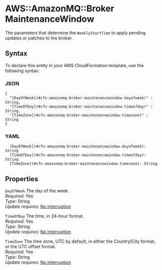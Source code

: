 # AWS::AmazonMQ::Broker MaintenanceWindow<a name="aws-properties-amazonmq-broker-maintenancewindow"></a>

The parameters that determine the `WeeklyStartTime` to apply pending updates or patches to the broker\.

## Syntax<a name="aws-properties-amazonmq-broker-maintenancewindow-syntax"></a>

To declare this entity in your AWS CloudFormation template, use the following syntax:

### JSON<a name="aws-properties-amazonmq-broker-maintenancewindow-syntax.json"></a>

```
{
  "[DayOfWeek](#cfn-amazonmq-broker-maintenancewindow-dayofweek)" : String,
  "[TimeOfDay](#cfn-amazonmq-broker-maintenancewindow-timeofday)" : String,
  "[TimeZone](#cfn-amazonmq-broker-maintenancewindow-timezone)" : String
}
```

### YAML<a name="aws-properties-amazonmq-broker-maintenancewindow-syntax.yaml"></a>

```
  [DayOfWeek](#cfn-amazonmq-broker-maintenancewindow-dayofweek): String
  [TimeOfDay](#cfn-amazonmq-broker-maintenancewindow-timeofday): String
  [TimeZone](#cfn-amazonmq-broker-maintenancewindow-timezone): String
```

## Properties<a name="aws-properties-amazonmq-broker-maintenancewindow-properties"></a>

`DayOfWeek`  <a name="cfn-amazonmq-broker-maintenancewindow-dayofweek"></a>
The day of the week\.  
*Required*: Yes  
*Type*: String  
*Update requires*: [No interruption](https://docs.aws.amazon.com/AWSCloudFormation/latest/UserGuide/using-cfn-updating-stacks-update-behaviors.html#update-no-interrupt)

`TimeOfDay`  <a name="cfn-amazonmq-broker-maintenancewindow-timeofday"></a>
The time, in 24\-hour format\.  
*Required*: Yes  
*Type*: String  
*Update requires*: [No interruption](https://docs.aws.amazon.com/AWSCloudFormation/latest/UserGuide/using-cfn-updating-stacks-update-behaviors.html#update-no-interrupt)

`TimeZone`  <a name="cfn-amazonmq-broker-maintenancewindow-timezone"></a>
The time zone, UTC by default, in either the Country/City format, or the UTC offset format\.  
*Required*: Yes  
*Type*: String  
*Update requires*: [No interruption](https://docs.aws.amazon.com/AWSCloudFormation/latest/UserGuide/using-cfn-updating-stacks-update-behaviors.html#update-no-interrupt)